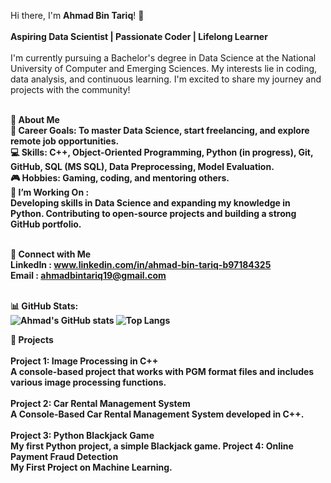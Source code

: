Hi there, I'm <b>Ahmad Bin Tariq</b>! 👋<br><br>
<b>Aspiring Data Scientist | Passionate Coder | Lifelong Learner</b><br><br>
I'm currently pursuing a Bachelor's degree in Data Science at the National University of Computer and Emerging Sciences. My interests lie in coding, data analysis, and continuous learning. I'm excited to share my journey and projects with the community!

<br><b>🚀 About Me<b><br>
🎯 Career Goals: To master Data Science, start freelancing, and explore remote job opportunities.<br>
💻 Skills: C++, Object-Oriented Programming, Python (in progress), Git, GitHub, SQL (MS SQL), Data Preprocessing, Model Evaluation.<br>
🎮 Hobbies: Gaming, coding, and mentoring others.<br>
🌱 I’m Working On :<br>
  Developing skills in Data Science and expanding my knowledge in Python.
  Contributing to open-source projects and building a strong GitHub portfolio.<br><br>

<b>🔗 Connect with Me</b><br>
LinkedIn : www.linkedin.com/in/ahmad-bin-tariq-b97184325<br>
Email : ahmadbintariq19@gmail.com<br><br>

<b>📊 GitHub Stats:</b><br>
![Ahmad's GitHub stats](https://github-readme-stats.vercel.app/api?username=ahmadbintariq&show_icons=true&theme=radical)
![Top Langs](https://github-readme-stats.vercel.app/api/top-langs/?username=ahmadbintariq&layout=compact&theme=radical)
<br>

💼 Projects<br><br>
Project 1: Image Processing in C++<br>
A console-based project that works with PGM format files and includes various image processing functions.<br><br>
Project 2: Car Rental Management System<br>
A Console-Based Car Rental Management System developed in C++.<br><br>
Project 3: Python Blackjack Game<br>
My first Python project, a simple Blackjack game.
Project 4: Online Payment Fraud Detection<br>
My First Project on Machine Learning.

